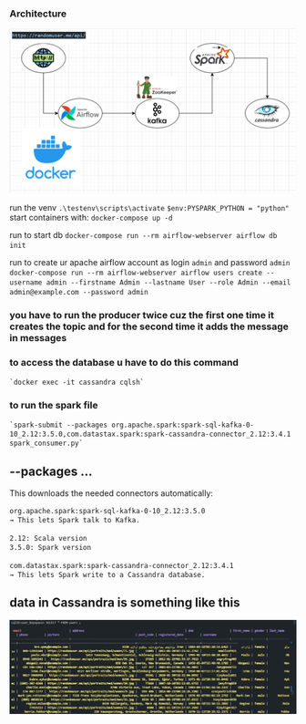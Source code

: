 ### Architecture
![alt text](image-2.png)

run the venv 
    `.\testenv\scripts\activate`
     `$env:PYSPARK_PYTHON = "python"`
start containers with:
    `docker-compose up -d`

run to start db
    `docker-compose run --rm airflow-webserver airflow db init`

run to create ur apache airflow account as login `admin` and password `admin`
    `docker-compose run --rm airflow-webserver airflow users create --username admin --firstname Admin --lastname User --role Admin --email admin@example.com --password admin`

    

### you have to run the producer twice cuz the first one time it creates the topic and for the second time it adds the message in messages

### to access the database u have to do this command
    `docker exec -it cassandra cqlsh`
   

### to run the spark file
    `spark-submit --packages org.apache.spark:spark-sql-kafka-0-10_2.12:3.5.0,com.datastax.spark:spark-cassandra-connector_2.12:3.4.1 spark_consumer.py`

## --packages ...
This downloads the needed connectors automatically:

    org.apache.spark:spark-sql-kafka-0-10_2.12:3.5.0
    → This lets Spark talk to Kafka.

    2.12: Scala version
    3.5.0: Spark version

    com.datastax.spark:spark-cassandra-connector_2.12:3.4.1
    → This lets Spark write to a Cassandra database.

## data in Cassandra is something like this
![alt text](image-1.png)

    
